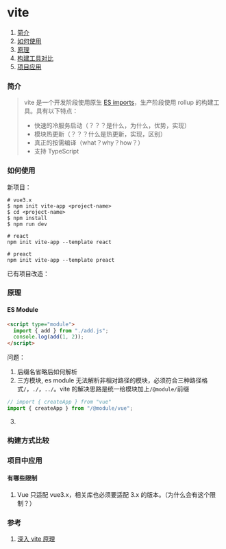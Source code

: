 # vite

1. [简介](###简介)
2. [如何使用](###如何使用)
3. [原理](###原理)
4. [构建工具对比](###构建工具对比)
5. [项目应用](###项目应用)

### 简介

> vite 是一个开发阶段使用原生 [ES imports](https://developer.mozilla.org/en-US/docs/Web/JavaScript/Reference/Statements/import)，生产阶段使用 rollup 的构建工具。具有以下特点：
>
> - 快速的冷服务启动（？？？是什么，为什么，优势，实现）
> - 模块热更新（？？？什么是热更新，实现，区别）
> - 真正的按需编译（what？why？how？）
> - 支持 TypeScript

### 如何使用

新项目：

```shell
# vue3.x
$ npm init vite-app <project-name>
$ cd <project-name>
$ npm install
$ npm run dev

# react
npm init vite-app --template react

# preact
npm init vite-app --template preact
```

已有项目改造：

### 原理

#### ES Module

```html
<script type="module">
  import { add } from "./add.js";
  console.log(add(1, 2));
</script>
```

问题：

1. 后缀名省略后如何解析
2. 三方模块, es module 无法解析非相对路径的模块，必须符合三种路径格式`/`，`./`，`../`。vite 的解决思路是统一给模块加上`/@module/`前缀

```js
// import { createApp } from "vue"
import { createApp } from "/@module/vue";
```

3.

### 构建方式比较

### 项目中应用

#### 有哪些限制

1. Vue 只适配 vue3.x，相关库也必须要适配 3.x 的版本。（为什么会有这个限制？）

### 参考

1. [深入 vite 原理](https://www.tuicool.com/articles/EFJvEjf)
